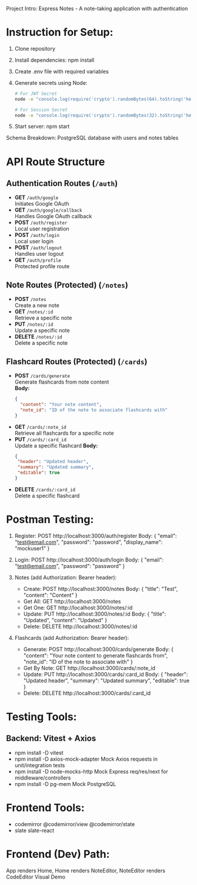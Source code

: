 Project Intro: Express Notes - A note-taking application with authentication

# Instruction for Setup:

1. Clone repository
2. Install dependencies: npm install
3. Create .env file with required variables
4. Generate secrets using Node:

   ```bash
   # For JWT Secret
   node -e "console.log(require('crypto').randomBytes(64).toString('hex'))"

   # For Session Secret
   node -e "console.log(require('crypto').randomBytes(32).toString('hex'))"
   ```

5. Start server: npm start

Schema Breakdown: PostgreSQL database with users and notes tables

# API Route Structure

## Authentication Routes (`/auth`)

- **GET** `/auth/google`  
  Initiates Google OAuth
- **GET** `/auth/google/callback`  
  Handles Google OAuth callback
- **POST** `/auth/register`  
  Local user registration
- **POST** `/auth/login`  
  Local user login
- **POST** `/auth/logout`  
  Handles user logout
- **GET** `/auth/profile`  
  Protected profile route

## Note Routes (Protected) (`/notes`)

- **POST** `/notes`  
  Create a new note
- **GET** `/notes/:id`  
  Retrieve a specific note
- **PUT** `/notes/:id`  
  Update a specific note
- **DELETE** `/notes/:id`  
  Delete a specific note

## Flashcard Routes (Protected) (`/cards`)

- **POST** `/cards/generate`  
  Generate flashcards from note content  
  **Body:**
  ```json
  {
    "content": "Your note content",
    "note_id": "ID of the note to associate flashcards with"
  }
  ```
- **GET** `/cards/:note_id`  
  Retrieve all flashcards for a specific note
- **PUT** `/cards/:card_id`  
   Update a specific flashcard
  **Body:**
  ```json
  {
   "header": "Updated header",
   "summary": "Updated summary",
   "editable": true
  }
  ```
- **DELETE** `/cards/:card_id`  
  Delete a specific flashcard


# Postman Testing:

1. Register: POST http://localhost:3000/auth/register
   Body: { "email": "test@email.com", "password": "password", "display_name": "mockuser1" }

2. Login: POST http://localhost:3000/auth/login
   Body: { "email": "test@email.com", "password": "password" }

3. Notes (add Authorization: Bearer <token> header):

   - Create: POST http://localhost:3000/notes
     Body: { "title": "Test", "content": "Content" }
   - Get All: GET http://localhost:3000/notes
   - Get One: GET http://localhost:3000/notes/:id
   - Update: PUT http://localhost:3000/notes/:id
     Body: { "title": "Updated", "content": "Updated" }
   - Delete: DELETE http://localhost:3000/notes/:id

4. Flashcards (add Authorization: Bearer <token> header):
   - Generate: POST http://localhost:3000/cards/generate
     Body: {
     "content": "Your note content to generate flashcards from",
     "note_id": "ID of the note to associate with"
     }
   - Get By Note: GET http://localhost:3000/cards/:note_id
   - Update: PUT http://localhost:3000/cards/:card_id
     Body: {
     "header": "Updated header",
     "summary": "Updated summary",
     "editable": true
     }
   - Delete: DELETE http://localhost:3000/cards/:card_id

# Testing Tools:
## Backend: Vitest + Axios
- npm install -D vitest
- npm install -D axios-mock-adapter
  Mock Axios requests in unit/integration tests
- npm install -D node-mocks-http
  Mock Express req/res/next for middleware/controllers
- npm install -D pg-mem
  Mock PostgreSQL

# Frontend Tools:
- codemirror @codemirror/view @codemirror/state
- slate slate-react

# Frontend (Dev) Path:
App renders Home, Home renders NoteEditor, NoteEditor renders CodeEditor
Visual Demo
